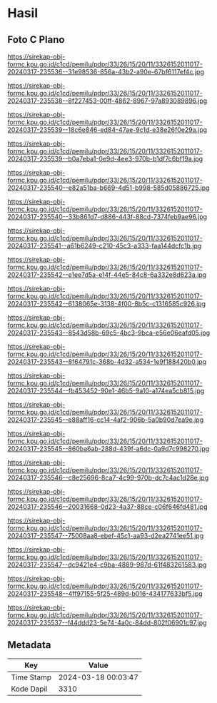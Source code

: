 # Hasil

## Foto C Plano

https://sirekap-obj-formc.kpu.go.id/c1cd/pemilu/pdpr/33/26/15/20/11/3326152011017-20240317-235536--31e98536-856a-43b2-a90e-67bf6117ef4c.jpg

https://sirekap-obj-formc.kpu.go.id/c1cd/pemilu/pdpr/33/26/15/20/11/3326152011017-20240317-235538--8f227453-00ff-4862-8967-97a893089896.jpg

https://sirekap-obj-formc.kpu.go.id/c1cd/pemilu/pdpr/33/26/15/20/11/3326152011017-20240317-235539--18c6e846-ed84-47ae-9c1d-e38e26f0e29a.jpg

https://sirekap-obj-formc.kpu.go.id/c1cd/pemilu/pdpr/33/26/15/20/11/3326152011017-20240317-235539--b0a7eba1-0e9d-4ee3-970b-b1df7c6bf19a.jpg

https://sirekap-obj-formc.kpu.go.id/c1cd/pemilu/pdpr/33/26/15/20/11/3326152011017-20240317-235540--e82a51ba-b669-4d51-b998-585d05886725.jpg

https://sirekap-obj-formc.kpu.go.id/c1cd/pemilu/pdpr/33/26/15/20/11/3326152011017-20240317-235540--33b861d7-d886-443f-88cd-7374feb9ae96.jpg

https://sirekap-obj-formc.kpu.go.id/c1cd/pemilu/pdpr/33/26/15/20/11/3326152011017-20240317-235541--a61b6249-c210-45c3-a333-faa144dcfc1b.jpg

https://sirekap-obj-formc.kpu.go.id/c1cd/pemilu/pdpr/33/26/15/20/11/3326152011017-20240317-235542--e1ee7d5a-e14f-44e5-84c8-6a332e8d623a.jpg

https://sirekap-obj-formc.kpu.go.id/c1cd/pemilu/pdpr/33/26/15/20/11/3326152011017-20240317-235542--6138065e-3138-4f00-8b5c-c1316585c926.jpg

https://sirekap-obj-formc.kpu.go.id/c1cd/pemilu/pdpr/33/26/15/20/11/3326152011017-20240317-235543--8543d58b-69c5-4bc3-9bca-e56e06eafd05.jpg

https://sirekap-obj-formc.kpu.go.id/c1cd/pemilu/pdpr/33/26/15/20/11/3326152011017-20240317-235543--8f64791c-368b-4d32-a534-1e9f188420b0.jpg

https://sirekap-obj-formc.kpu.go.id/c1cd/pemilu/pdpr/33/26/15/20/11/3326152011017-20240317-235544--fb453452-90e1-46b5-9a10-a174ea5cb815.jpg

https://sirekap-obj-formc.kpu.go.id/c1cd/pemilu/pdpr/33/26/15/20/11/3326152011017-20240317-235545--e88aff16-cc14-4af2-906b-5a0b90d7ea9e.jpg

https://sirekap-obj-formc.kpu.go.id/c1cd/pemilu/pdpr/33/26/15/20/11/3326152011017-20240317-235545--860ba6ab-288d-439f-a6dc-0a9d7c998270.jpg

https://sirekap-obj-formc.kpu.go.id/c1cd/pemilu/pdpr/33/26/15/20/11/3326152011017-20240317-235546--c8e25696-8ca7-4c99-970b-dc7c4ac1d28e.jpg

https://sirekap-obj-formc.kpu.go.id/c1cd/pemilu/pdpr/33/26/15/20/11/3326152011017-20240317-235546--20031668-0d23-4a37-88ce-c06f646fd481.jpg

https://sirekap-obj-formc.kpu.go.id/c1cd/pemilu/pdpr/33/26/15/20/11/3326152011017-20240317-235547--75008aa8-ebef-45c1-aa93-d2ea2741ee51.jpg

https://sirekap-obj-formc.kpu.go.id/c1cd/pemilu/pdpr/33/26/15/20/11/3326152011017-20240317-235547--dc9421e4-c9ba-4889-987d-61f483261583.jpg

https://sirekap-obj-formc.kpu.go.id/c1cd/pemilu/pdpr/33/26/15/20/11/3326152011017-20240317-235548--4ff97155-5f25-489d-b016-434177633bf5.jpg

https://sirekap-obj-formc.kpu.go.id/c1cd/pemilu/pdpr/33/26/15/20/11/3326152011017-20240317-235537--f44ddd23-5e74-4a0c-84dd-802f06901c97.jpg


## Metadata

| Key        | Value               |
| ---------- | ------------------- |
| Time Stamp | 2024-03-18 00:03:47 |
| Kode Dapil | 3310                |



